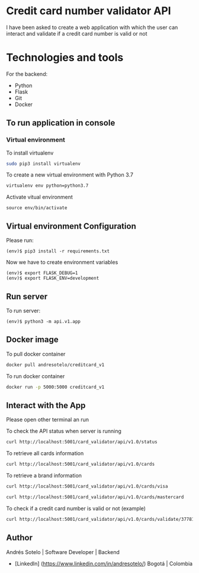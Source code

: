 # Credit card number validator API
I have been asked to create a web application with which the user can interact and validate if a credit card number is valid or not

# Technologies and tools
For the backend:
- Python
- Flask
- Git
- Docker

## To run application in console
### Virtual environment
To install virtualenv
```bash
sudo pip3 install virtualenv
```
To create a new virtual environment with Python 3.7
```bash
virtualenv env python=python3.7
```
Activate vitual environment

    source env/bin/activate

## Virtual environment Configuration
Please run:

    (env)$ pip3 install -r requirements.txt

Now we have to create environment variables

    (env)$ export FLASK_DEBUG=1
    (env)$ export FLASK_ENV=development

## Run server

To run server:

    (env)$ python3 -m api.v1.app
 

## Docker image
To pull docker container
```bash
docker pull andresotelo/creditcard_v1
```
To run docker container
```bash
docker run -p 5000:5000 creditcard_v1
```
## Interact with the App

Please open other terminal an run

To check the API status when server is running
```bash
curl http://localhost:5001/card_validator/api/v1.0/status
```

To retrieve all cards information
```bash
curl http://localhost:5001/card_validator/api/v1.0/cards 
```

To retrieve a brand information

```bash
curl http://localhost:5001/card_validator/api/v1.0/cards/visa
```

```bash
curl http://localhost:5001/card_validator/api/v1.0/cards/mastercard
```

To check if a credit card number is valid or not (example)

```bash
curl http://localhost:5001/card_validator/api/v1.0/cards/validate/377813010522325
```

## Author

Andrés Sotelo | Software Developer | Backend 
- [LinkedIn] (https://www.linkedin.com/in/andresotelo/)
Bogotá | Colombia
